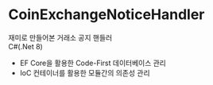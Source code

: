 # CoinExchangeNoticeHandler
재미로 만들어본 거래소 공지 핸들러  
C#(.Net 8)  
- EF Core을 활용한 Code-First 데이터베이스 관리
- IoC 컨테이너를 활용한 모듈간의 의존성 관리
